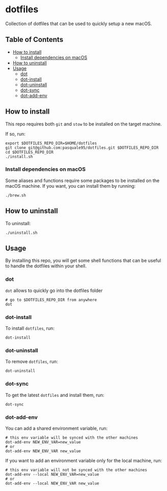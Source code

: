 # dotfiles

Collection of dotfiles that can be used to quickly setup a new macOS.

## Table of Contents <!-- omit in toc -->

- [How to install](#how-to-install)
  - [Install dependencies on macOS](#install-dependencies-on-macos)
- [How to uninstall](#how-to-uninstall)
- [Usage](#usage)
  - [dot](#dot)
  - [dot-install](#dot-install)
  - [dot-uninstall](#dot-uninstall)
  - [dot-sync](#dot-sync)
  - [dot-add-env](#dot-add-env)

## How to install

This repo requires both `git` and `stow` to be installed on the target machine.

If so, run:

```shell
export $DOTFILES_REPO_DIR=$HOME/dotfiles
git clone git@github.com:pasquale95/dotfiles.git $DOTFILES_REPO_DIR
cd $DOTFILES_REPO_DIR
./install.sh
```

### Install dependencies on macOS

Some aliases and functions require some packages to be installed on the macOS machine. If you want, you can install them by running:

```shell
./brew.sh
```

## How to uninstall

To uninstall:

```shell
./uninstall.sh
```

## Usage

By installing this repo, you will get some shell functions that can be useful to handle the dotfiles within your shell.

### dot

`dot` allows to quickly go into the dotfiles folder

```shell
# go to $DOTFILES_REPO_DIR from anywhere
dot
```

### dot-install

To install `dotfiles`, run:

```shell
dot-install
```

### dot-uninstall

To remove `dotfiles`, run:

```shell
dot-uninstall
```

### dot-sync

To get the latest `dotfiles` and install them, run:

```shell
dot-sync
```

### dot-add-env

You can add a shared environment variable, run:

```shell
# this env variable will be synced with the other machines
dot-add-env NEW_ENV_VAR=new_value
# or
dot-add-env NEW_ENV_VAR new_value
```

If you want to add an environment variable only for the local machine, run:

```shell
# this env variable will not be synced with the other machines
dot-add-env --local NEW_ENV_VAR=new_value
# or
dot-add-env --local NEW_ENV_VAR new_value
```

